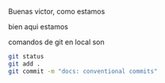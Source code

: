 Buenas victor, como estamos

bien aqui estamos

comandos de git en local son
```bash
git status
git add .
git commit -m "docs: conventional commits"
```